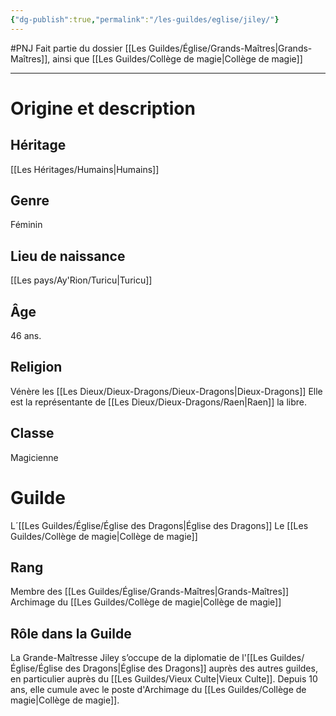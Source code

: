 ```yaml
---
{"dg-publish":true,"permalink":"/les-guildes/eglise/jiley/"}
---
```


#PNJ 
Fait partie du dossier [[Les Guildes/Église/Grands-Maîtres\|Grands-Maîtres]], ainsi que [[Les Guildes/Collège de magie\|Collège de magie]]

-------
# Origine et description
## Héritage
[[Les Héritages/Humains\|Humains]]
## Genre
Féminin
## Lieu de naissance
[[Les pays/Ay'Rion/Turicu\|Turicu]]
## Âge
46 ans.
## Religion
Vénère les [[Les Dieux/Dieux-Dragons/Dieux-Dragons\|Dieux-Dragons]]
Elle est la représentante de [[Les Dieux/Dieux-Dragons/Raen\|Raen]] la libre.
## Classe
Magicienne
# Guilde
L´[[Les Guildes/Église/Église des Dragons\|Église des Dragons]]
Le [[Les Guildes/Collège de magie\|Collège de magie]]
## Rang
Membre des [[Les Guildes/Église/Grands-Maîtres\|Grands-Maîtres]]
Archimage du [[Les Guildes/Collège de magie\|Collège de magie]]
## Rôle dans la Guilde
La Grande-Maîtresse Jiley s’occupe de la diplomatie de l'[[Les Guildes/Église/Église des Dragons\|Église des Dragons]] auprès des autres guildes, en particulier auprès du [[Les Guildes/Vieux Culte\|Vieux Culte]]. Depuis 10 ans, elle cumule avec le poste d'Archimage du [[Les Guildes/Collège de magie\|Collège de magie]].